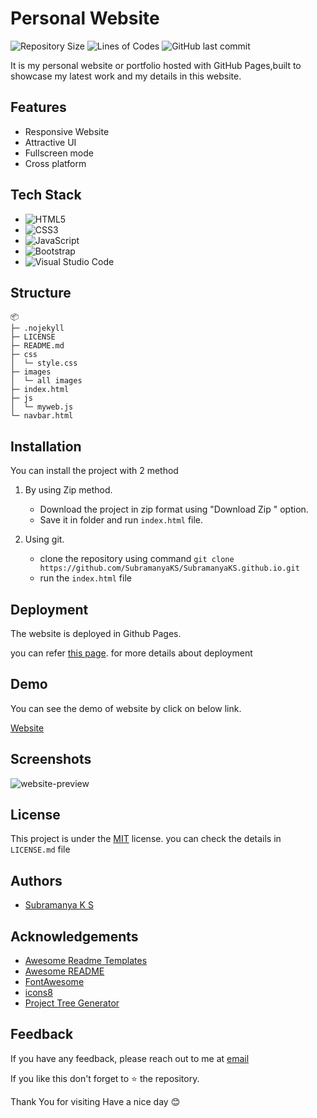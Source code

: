 
# Personal Website

![Repository Size](https://img.shields.io/github/repo-size/SubramanyaKS/SubramanyaKS.github.io?style=for-the-badge)
![Lines of Codes](https://img.shields.io/tokei/lines/github.com/SubramanyaKS/SubramanyaKS.github.io?style=for-the-badge)
![GitHub last commit](https://img.shields.io/github/last-commit/SubramanyaKS/Subramanyaks.github.io?style=for-the-badge)

It is my personal website or portfolio hosted with GitHub Pages,built to showcase my latest work and my details in this website.


## Features

- Responsive Website
- Attractive UI
- Fullscreen mode
- Cross platform


## Tech Stack

* ![HTML5](https://img.shields.io/badge/html5-%23E34F26.svg?style=for-the-badge&logo=html5&logoColor=white)
* ![CSS3](https://img.shields.io/badge/css3-%231572B6.svg?style=for-the-badge&logo=css3&logoColor=white)
* ![JavaScript](https://img.shields.io/badge/javascript-%23323330.svg?style=for-the-badge&logo=javascript&logoColor=%23F7DF1E)
* ![Bootstrap](https://img.shields.io/badge/bootstrap-%23563D7C.svg?style=for-the-badge&logo=bootstrap&logoColor=white)
* ![Visual Studio Code](https://img.shields.io/badge/Visual%20Studio%20Code-0078d7.svg?style=for-the-badge&logo=visual-studio-code&logoColor=white)



## Structure

```
📦 
├─ .nojekyll
├─ LICENSE
├─ README.md
├─ css
│  └─ style.css
├─ images
│  └─ all images
├─ index.html
├─ js
│  └─ myweb.js
└─ navbar.html

```
## Installation

You can install the project with 2 method
1. By using  Zip method.

    * Download the project in zip format using "Download Zip " option.
    * Save it in folder and run `index.html` file. 

2. Using git.

    * clone the repository using command ` git clone https://github.com/SubramanyaKS/SubramanyaKS.github.io.git `
    * run the `index.html` file


## Deployment

The website is deployed in Github Pages.

you can refer [this page](https://pages.github.com/). for more details about deployment 



## Demo

You can see the demo of website by click on below link.

[Website](https://subramanyaks.github.io/)


## Screenshots


<img src = "https://github.com/SubramanyaKS/SubramanyaKS.github.io/blob/main/images/image-readme.png" alt = "website-preview"/>



## License

This project is under the [MIT](https://choosealicense.com/licenses/mit/) license. you can check the details in `LICENSE.md` file


## Authors

- [Subramanya K S](https://www.github.com/SubramanyaKS)


## Acknowledgements

 - [Awesome Readme Templates](https://awesomeopensource.com/project/elangosundar/awesome-README-templates)
 - [Awesome README](https://github.com/matiassingers/awesome-readme)
 - [FontAwesome](https://fontawesome.com/search)
 - [icons8](https://icons8.com/license)
 - [Project Tree Generator](https://woochanleee.github.io/project-tree-generator)


## Feedback

If you have any feedback, please reach out to me at [email](connectwithsubbu@gmail.com)

If you like this don't forget to ⭐ the repository.


Thank You for visiting
Have a nice day 😊 
